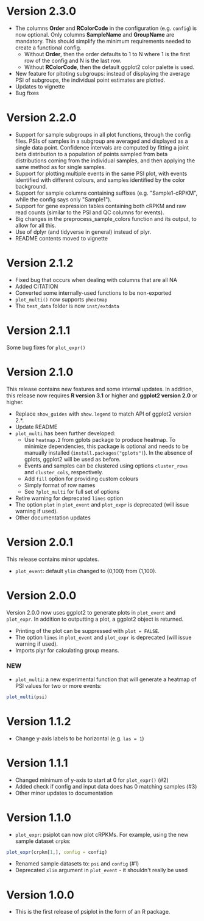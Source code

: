 # Version 2.3.0
- The columns **Order** and **RColorCode** in the configuration (e.g. `config`) is now optional.
Only columns **SampleName** and **GroupName** are mandatory.
This should simplify the minimum requirements needed to create a functional config.
  - Without **Order**, then the order defaults to 1 to N where 1 is the first row of the config
  and N is the last row.
  - Without **RColorCode**, then the default ggplot2 color palette is used.
- New feature for pltoting subgroups: instead of displaying the average PSI of subgroups,
the individual point estimates are plotted.
- Updates to vignette
- Bug fixes

# Version 2.2.0

- Support for sample subgroups in all plot functions, through the config files. PSIs of samples in a subgroup are averaged and displayed as a single data point. Confidence intervals are computed by fitting a joint beta distribution to a population of points sampled from beta distributions coming from the individual samples, and then applying the same method as for single samples.
- Support for plotting multiple events in the same PSI plot, with events identified with different colours, and samples identified by the color background.
- Support for sample columns containing suffixes (e.g. "Sample1-cRPKM", while the config says only "Sample1").
- Support for gene expression tables containing both cRPKM and raw read counts (similar to the PSI and QC columns for events).
- Big changes in the preprocess_sample_colors function and its output, to allow for all this.
- Use of dplyr (and tidyverse in general) instead of plyr.
- README contents moved to vignette

# Version 2.1.2

- Fixed bug that occurs when dealing with columns that are all NA
- Added CITATION
- Converted some internally-used functions to be non-exported
- `plot_multi()` now supports `pheatmap`
- The `test_data` folder is now `inst/extdata`

# Version 2.1.1

Some bug fixes for `plot_expr()`

# Version 2.1.0

This release contains new features and some internal updates. In addition, this release now requires **R version 3.1** or higher and **ggplot2 version 2.0** or higher.

- Replace `show_guides` with `show.legend` to match API of ggplot2 version 2.*.  
- Update README
- `plot_multi` has been further developed: 
  - Use `heatmap.2` from gplots package to produce heatmap. To minimize dependencies, this package is optional and needs to be manually installed (`install.packages("gplots")`). In the absence of gplots, ggplot2 will be used as before.
  - Events and samples can be clustered using options `cluster_rows` and `cluster_cols`, respectively.
  - Add `fill` option for providing custom colours
  - Simply format of row names
  - See `?plot_multi` for full set of options
- Retire warning for deprecated `lines` option
- The option `plot` in `plot_event` and `plot_expr` is deprecated (will issue warning if used). 
- Other documentation updates


# Version 2.0.1

This release contains minor updates.

- `plot_event`: default `ylim` changed to (0,100) from (1,100).

# Version 2.0.0

Version 2.0.0 now uses ggplot2 to generate plots in `plot_event` and
`plot_expr`. In addition to outputting a plot, a ggplot2 object is returned.

- Printing of the plot can be suppressed with `plot = FALSE`.
- The option `lines` in `plot_event` and `plot_expr` is deprecated (will issue
  warning if used).
- Imports plyr for calculating group means.

### NEW
- `plot_multi`: a new experimental function that will generate a heatmap of PSI
  values for two or more events:
```r
plot_multi(psi)
```

# Version 1.1.2

- Change y-axis labels to be horizontal (e.g. `las = 1`)

# Version 1.1.1

- Changed minimum of y-axis to start at 0 for `plot_expr()` (#2)
- Added check if config and input data does has 0 matching samples (#3)
- Other minor updates to documentation

# Version 1.1.0

- `plot_expr`: psiplot can now plot cRPKMs. For example, using the new sample
  dataset `crpkm`:
```r
plot_expr(crpkm[1,], config = config)
``` 
- Renamed sample datasets to: `psi` and `config` (#1)
- Deprecated `xlim` argument in `plot_event` - it shouldn't really be used

# Version 1.0.0

- This is the first release of psiplot in the form of an R package.
